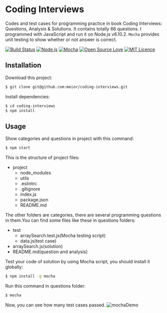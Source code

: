 # Coding Interviews
Codes and test cases for programming practice in book Coding Interviews: Questions, Analysis & Solutions. It contains totally 66 questions. I programmed with JavaScript and run it on Node.js v6.10.2. `Mocha` provides unit testing to show whether or not answer is correct.

[![Build Status](https://travis-ci.org/boennemann/badges.svg?branch=master)](https://github.com/ylasyn/yixan)
[![Node.js](https://img.shields.io/badge/node-6.10.2-blue.svg)](https://github.com/nodejs/node)
[![Mocha](https://img.shields.io/badge/mocha-3.5.0-blue.svg)](https://www.mongodb.com/)
[![Open Source Love](https://badges.frapsoft.com/os/v1/open-source.svg?v=102)](https://github.com/ylasyn/yixan)
[![MIT Licence](https://badges.frapsoft.com/os/mit/mit.svg?v=102)](https://opensource.org/licenses/mit-license.php)

## Installation
Download this project:
```bash
$ git clone git@github.com:meior/coding-interviews.git
```

Install dependencies:
```bash
$ cd coding-interviews
$ npm install
```

## Usage
Show categories and questions in project with this command:
```bash
$ npm start
```

This is the structure of project files:
- project
  - node_modules
  - utils
  - .eslintrc
  - .gitignore
  - index.js
  - package.json
  - README.md

The other folders are categories, there are several programming questions in them.You can find some files like these in questions folders:
- test
  - arraySearch.test.js(Mocha testing script)
  - data.js(test case)
- arraySearch.js(solution)
- README.md(question and analysis)

Test your code of solution by using Mocha script, you should install it globally:
```bash
$ npm install -g mocha
```

Run this command in questions folder:
```bash
$ mocha
```

Now, you can see how many test cases passed.
![mochaDemo](http://7xs1tt.com1.z0.glb.clouddn.com//coding-interviews/home/mochaDemo.PNG)